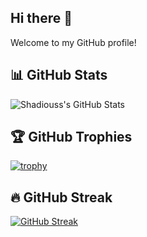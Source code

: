 ## Hi there 👋

Welcome to my GitHub profile!

## 📊 GitHub Stats
![Shadiouss's GitHub Stats](https://github-readme-stats.vercel.app/api?username=Shadiouss&show_icons=true&hide=contribs,prs&cache_seconds=86400&theme=blue-green)

## 🏆 GitHub Trophies
[![trophy](https://github-profile-trophy.vercel.app/?username=Shadiouss&theme=gruvbox)](https://github.com/ryo-ma/github-profile-trophy)

## 🔥 GitHub Streak
[![GitHub Streak](https://streak-stats.demolab.com/?user=Shadiouss&theme=blue-green)](https://git.io/streak-stats)


<!--
**Shadiouss/Shadiouss** is a ✨ _special_ ✨ repository because its `README.md` (this file) appears on your GitHub profile.

Here are some ideas to get you started:

- 🔭 I’m currently working on ...
- 🌱 I’m currently learning ...
- 👯 I’m looking to collaborate on ...
- 🤔 I’m looking for help with ...
- 💬 Ask me about ...
- 📫 How to reach me: ...
- 😄 Pronouns: ...
- ⚡ Fun fact: ...
-->
